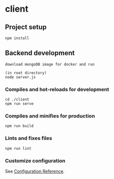 # client

## Project setup
```
npm install
```

## Backend development
```
download mongoDB image for docker and run

(in root directory)
node server.js
```

### Compiles and hot-reloads for development
```
cd ./client 
npm run serve
```

### Compiles and minifies for production
```
npm run build
```

### Lints and fixes files
```
npm run lint
```

### Customize configuration
See [Configuration Reference](https://cli.vuejs.org/config/).
